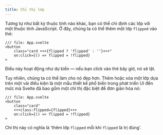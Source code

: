 ```yaml
---
title: Chỉ thị lớp
---
```


Tương tự như bất kỳ thuộc tính nào khác, bạn có thể chỉ định các lớp với một thuộc tính JavaScript. Ở đây, chúng ta có thể thêm một lớp `flipped` vào thẻ:

```svelte
/// file: App.svelte
<button
	class="card +++{flipped ? 'flipped' : ''}+++"
	on:click={() => flipped = !flipped}
>
```

Điều này hoạt động như dự kiến — nếu bạn click vào thẻ bây giờ, nó sẽ lật.

Tuy nhiên, chúng ta có thể làm cho nó đẹp hơn. Thêm hoặc xóa một lớp dựa trên một vài điều kiện là một mẫu thiết kế phổ biến trong phát triển UI đến mức mà Svelte đã bao gồm một chỉ thị đặc biệt để đơn giản hóa nó:

```svelte
/// file: App.svelte
<button
	class="card"
	+++class:flipped={flipped}+++
	on:click={() => flipped = !flipped}
>
```

Chỉ thị này có nghĩa là 'thêm lớp `flipped` mỗi khi `flipped` là trị đúng'.